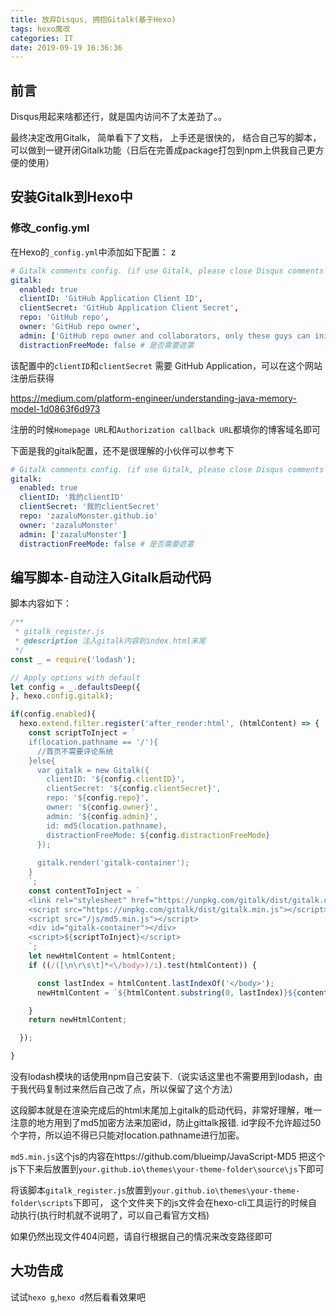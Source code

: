 ```yaml
---
title: 放弃Disqus, 拥抱Gitalk(基于Hexo)
tags: hexo魔改
categories: IT
date: 2019-09-19 16:36:36
---
```


## 前言

Disqus用起来啥都还行，就是国内访问不了太差劲了。。

最终决定改用Gitalk， 简单看下了文档， 上手还是很快的， 结合自己写的脚本， 可以做到一键开闭Gitalk功能（日后在完善成package打包到npm上供我自己更方便的使用）

## 安装Gitalk到Hexo中

### 修改_config.yml

在Hexo的`_config.yml`中添加如下配置：
z
```yml
# Gitalk comments config. (if use Gitalk, please close Disqus comments first)
gitalk:
  enabled: true
  clientID: 'GitHub Application Client ID',
  clientSecret: 'GitHub Application Client Secret',
  repo: 'GitHub repo',
  owner: 'GitHub repo owner',
  admin: ['GitHub repo owner and collaborators, only these guys can initialize github issues'],
  distractionFreeMode: false # 是否需要遮罩
```

该配置中的`clientID`和`clientSecret` 需要 GitHub Application，可以在这个网站注册后获得

https://medium.com/platform-engineer/understanding-java-memory-model-1d0863f6d973

注册的时候`Homepage URL`和`Authorization callback URL`都填你的博客域名即可

下面是我的gitalk配置，还不是很理解的小伙伴可以参考下

```yml
# Gitalk comments config. (if use Gitalk, please close Disqus comments first)
gitalk:
  enabled: true
  clientID: '我的clientID'
  clientSecret: '我的clientSecret'
  repo: 'zazaluMonster.github.io'
  owner: 'zazaluMonster'
  admin: ['zazaluMonster']
  distractionFreeMode: false # 是否需要遮罩
```

## 编写脚本-自动注入Gitalk启动代码

脚本内容如下：
```js
/**
 * gitalk_register.js
 * @description 注入gitalk内容到index.html末尾
 */
const _ = require('lodash');

// Apply options with default
let config = _.defaultsDeep({
}, hexo.config.gitalk);

if(config.enabled){
  hexo.extend.filter.register('after_render:html', (htmlContent) => {
    const scriptToInject = `
    if(location.pathname == '/'){
      //首页不需要评论系统
    }else{
      var gitalk = new Gitalk({
        clientID: '${config.clientID}',
        clientSecret: '${config.clientSecret}',
        repo: '${config.repo}',
        owner: '${config.owner}',
        admin: '${config.admin}',
        id: md5(location.pathname),
        distractionFreeMode: ${config.distractionFreeMode}
      });
      
      gitalk.render('gitalk-container');
    }
    `;
    const contentToInject = `
    <link rel="stylesheet" href="https://unpkg.com/gitalk/dist/gitalk.css">
    <script src="https://unpkg.com/gitalk/dist/gitalk.min.js"></script>
    <script src="/js/md5.min.js"></script>
    <div id="gitalk-container"></div>
    <script>${scriptToInject}</script>
    `;
    let newHtmlContent = htmlContent;
    if ((/([\n\r\s\t]*<\/body>)/i).test(htmlContent)) {

      const lastIndex = htmlContent.lastIndexOf('</body>');
      newHtmlContent = `${htmlContent.substring(0, lastIndex)}${contentToInject}${htmlContent.substring(lastIndex, htmlContent.length)}`; // eslint-disable-line no-magic-numbers

    }
    return newHtmlContent;

  });

}
```

没有lodash模块的话使用npm自己安装下.（说实话这里也不需要用到lodash，由于我代码复制过来然后自己改了点，所以保留了这个方法）

这段脚本就是在渲染完成后的html末尾加上gitalk的启动代码，非常好理解，唯一注意的地方用到了md5加密方法来加密id，防止gittalk报错. id字段不允许超过50个字符，所以迫不得已只能对location.pathname进行加密。

`md5.min.js`这个js的内容在https://github.com/blueimp/JavaScript-MD5
把这个js下下来后放置到`your.github.io\themes\your-theme-folder\source\js`下即可

将该脚本`gitalk_register.js`放置到`your.github.io\themes\your-theme-folder\scripts`下即可， 这个文件夹下的js文件会在hexo-cli工具运行的时候自动执行(执行时机就不说明了，可以自己看官方文档)

如果仍然出现文件404问题，请自行根据自己的情况来改变路径即可

## 大功告成

试试`hexo g`,`hexo d`然后看看效果吧

<div id="donationPoint">

<div id="licensePoint">